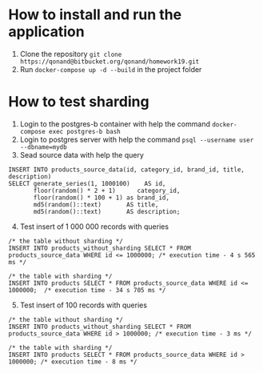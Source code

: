 # How to install and run the application

1. Clone the repository `git clone https://qonand@bitbucket.org/qonand/homework19.git`
2. Run `docker-compose up -d --build` in the project folder

# How to test sharding
1. Login to the postgres-b container with help the command `docker-compose exec postgres-b bash`
2. Login to postgres server with help the command `psql --username user --dbname=mydb`
3. Sead source data with help the query
```
INSERT INTO products_source_data(id, category_id, brand_id, title, description)
SELECT generate_series(1, 1000100)    AS id,
       floor(random() * 2 + 1)      category_id,
       floor(random() * 100 + 1) as brand_id,
       md5(random()::text)       AS title,
       md5(random()::text)       AS description;
```
4. Test insert of 1 000 000 records with queries
```
/* the table without sharding */
INSERT INTO products_without_sharding SELECT * FROM products_source_data WHERE id <= 1000000; /* execution time - 4 s 565 ms */

/* the table with sharding */
INSERT INTO products SELECT * FROM products_source_data WHERE id <= 1000000;  /* execution time - 34 s 705 ms */
```
5. Test insert of 100 records with queries
```
/* the table without sharding */
INSERT INTO products_without_sharding SELECT * FROM products_source_data WHERE id > 1000000; /* execution time - 3 ms */

/* the table with sharding */
INSERT INTO products SELECT * FROM products_source_data WHERE id > 1000000; /* execution time - 8 ms */
```
